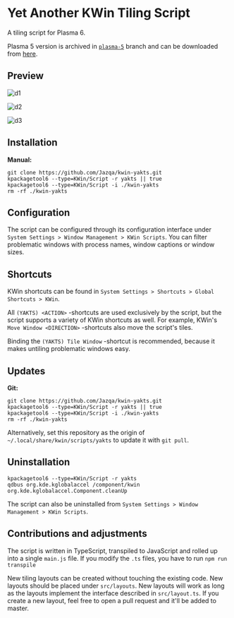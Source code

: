 # Yet Another KWin Tiling Script

A tiling script for Plasma 6.

Plasma 5 version is archived in [`plasma-5`](https://github.com/Jazqa/kwin-quarter-tiling/tree/plasma-5) branch and can be downloaded from [here](https://github.com/Jazqa/kwin-quarter-tiling/releases/tag/2.0).

## Preview

![d1](https://i.imgur.com/mjlK2s9.gif)

![d2](https://i.imgur.com/xsuEXhw.gif)

![d3](https://i.imgur.com/7rN8hg2.gif)

## Installation

**Manual:**

    git clone https://github.com/Jazqa/kwin-yakts.git
    kpackagetool6 --type=KWin/Script -r yakts || true
    kpackagetool6 --type=KWin/Script -i ./kwin-yakts
    rm -rf ./kwin-yakts

## Configuration

The script can be configured through its configuration interface under `System Settings > Window Management > KWin Scripts`. You can filter problematic windows with process names, window captions or window sizes.

## Shortcuts

KWin shortcuts can be found in `System Settings > Shortcuts > Global Shortcuts > KWin`.

All `(YAKTS) <ACTION>` -shortcuts are used exclusively by the script, but the script supports a variety of KWin shortcuts as well. For example, KWin's `Move Window <DIRECTION>` -shortcuts also move the script's tiles.

Binding the `(YAKTS) Tile Window` -shortcut is recommended, because it makes untiling problematic windows easy.

## Updates

**Git:**

    git clone https://github.com/Jazqa/kwin-yakts.git
    kpackagetool6 --type=KWin/Script -r yakts || true
    kpackagetool6 --type=KWin/Script -i ./kwin-yakts
    rm -rf ./kwin-yakts

Alternatively, set this repository as the origin of `~/.local/share/kwin/scripts/yakts` to update it with `git pull`.

## Uninstallation

    kpackagetool6 --type=KWin/Script -r yakts
    qdbus org.kde.kglobalaccel /component/kwin org.kde.kglobalaccel.Component.cleanUp

The script can also be uninstalled from `System Settings > Window Management > KWin Scripts`.

## Contributions and adjustments

The script is written in TypeScript, transpiled to JavaScript and rolled up into a single `main.js` file. If you modify the `.ts` files, you have to run `npm run transpile`

New tiling layouts can be created without touching the existing code. New layouts should be placed under `src/layouts`. New layouts will work as long as the layouts implement the interface described in `src/layout.ts`. If you create a new layout, feel free to open a pull request and it'll be added to master.
